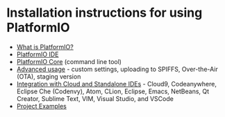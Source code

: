 Installation instructions for using PlatformIO
=================================================

- [What is PlatformIO?](http://docs.platformio.org/en/latest/what-is-platformio.html?utm_source=github&utm_medium=arduino-esp32)
- [PlatformIO IDE](http://platformio.org/platformio-ide?utm_source=github&utm_medium=arduino-esp32)
- [PlatformIO Core](http://docs.platformio.org/en/latest/core.html?utm_source=github&utm_medium=arduino-esp32) (command line tool)
- [Advanced usage](http://docs.platformio.org/en/latest/platforms/espressif32.html?utm_source=github&utm_medium=arduino-esp32) -
  custom settings, uploading to SPIFFS, Over-the-Air (OTA), staging version
- [Integration with Cloud and Standalone IDEs](http://docs.platformio.org/en/latest/ide.html?utm_source=github&utm_medium=arduino-esp32) -
  Cloud9, Codeanywhere, Eclipse Che (Codenvy), Atom, CLion, Eclipse, Emacs, NetBeans, Qt Creator, Sublime Text, VIM, Visual Studio, and VSCode
- [Project Examples](http://docs.platformio.org/en/latest/platforms/espressif32.html?utm_source=github&utm_medium=arduino-esp32#examples)
